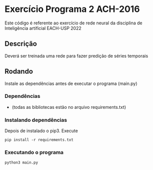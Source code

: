 # Exercício Programa 2 ACH-2016  

Este código é referente ao exercício de rede neural da disciplina de Inteligência
artificial EACH-USP 2022

## Descrição
Deverá ser treinada uma rede para fazer predição de séries temporais

## Rodando
Instale as dependências antes de executar o programa (main.py)

### Dependências

* (todas as bibliotecas estão no arquivo requirements.txt)

### Instalando dependências
Depois de instalado o pip3. Execute
```
pip install -r requirements.txt
```

### Executando o programa

```
python3 main.py
```